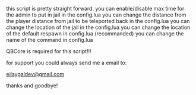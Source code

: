 this script is pretty straight forward.
you can enable/disable max time for the admin to put in jail in the config.lua
you can change the distance from the player distance from jail to be teleported back in the config.lua
you can change the location of the jail in the config.lua
you can change the location of the default respawn in config.lua (recommanded)
you can change the name of the command in config.lua

QBCore is required for this script!!!

for support you could always send me a email to:

eilaygaldev@gmail.com

thanks and goodbye!